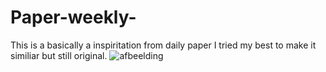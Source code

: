 # Paper-weekly-
This is a basically a inspiritation from daily paper I tried my best to make it similiar but still original. 
![afbeelding](https://github.com/Asrxs/Paper-weekly-/assets/141871764/2c274917-c82a-4922-b895-d46f8b4a3477)
